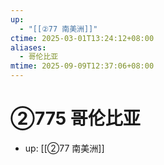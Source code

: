 ```yaml
---
up:
  - "[[②77 南美洲]]"
ctime: 2025-03-01T13:24:12+08:00
aliases:
  - 哥伦比亚
mtime: 2025-09-09T12:37:06+08:00
---
```


# ②775 哥伦比亚

- up: [[②77 南美洲]]
